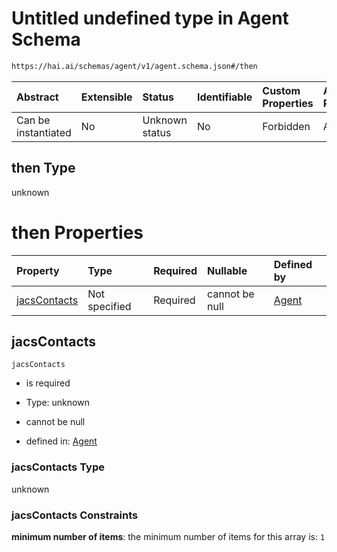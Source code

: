 # Untitled undefined type in Agent Schema

```txt
https://hai.ai/schemas/agent/v1/agent.schema.json#/then
```



| Abstract            | Extensible | Status         | Identifiable | Custom Properties | Additional Properties | Access Restrictions | Defined In                                                                                                      |
| :------------------ | :--------- | :------------- | :----------- | :---------------- | :-------------------- | :------------------ | :-------------------------------------------------------------------------------------------------------------- |
| Can be instantiated | No         | Unknown status | No           | Forbidden         | Allowed               | none                | [agent.schema.json\*](../../https:/hai.ai/schemas/=./schemas/agent/v1/agent.schema.json "open original schema") |

## then Type

unknown

# then Properties

| Property                      | Type          | Required | Nullable       | Defined by                                                                                                                       |
| :---------------------------- | :------------ | :------- | :------------- | :------------------------------------------------------------------------------------------------------------------------------- |
| [jacsContacts](#jacscontacts) | Not specified | Required | cannot be null | [Agent](agent-then-properties-jacscontacts.md "https://hai.ai/schemas/agent/v1/agent.schema.json#/then/properties/jacsContacts") |

## jacsContacts



`jacsContacts`

* is required

* Type: unknown

* cannot be null

* defined in: [Agent](agent-then-properties-jacscontacts.md "https://hai.ai/schemas/agent/v1/agent.schema.json#/then/properties/jacsContacts")

### jacsContacts Type

unknown

### jacsContacts Constraints

**minimum number of items**: the minimum number of items for this array is: `1`
